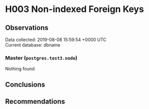# H003 Non-indexed Foreign Keys #

## Observations ##
Data collected: 2019-08-08 15:59:54 +0000 UTC  
Current database: dbname  


### Master (`postgres.test3.node`) ###



Nothing found



## Conclusions ##


## Recommendations ##

